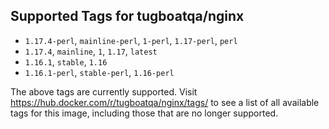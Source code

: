 ## Supported Tags for tugboatqa/nginx

* `1.17.4-perl`, `mainline-perl`, `1-perl`, `1.17-perl`, `perl`
* `1.17.4`, `mainline`, `1`, `1.17`, `latest`
* `1.16.1`, `stable`, `1.16`
* `1.16.1-perl`, `stable-perl`, `1.16-perl`

The above tags are currently supported. Visit https://hub.docker.com/r/tugboatqa/nginx/tags/ to see a list of all available tags for this image, including those that are no longer supported.
